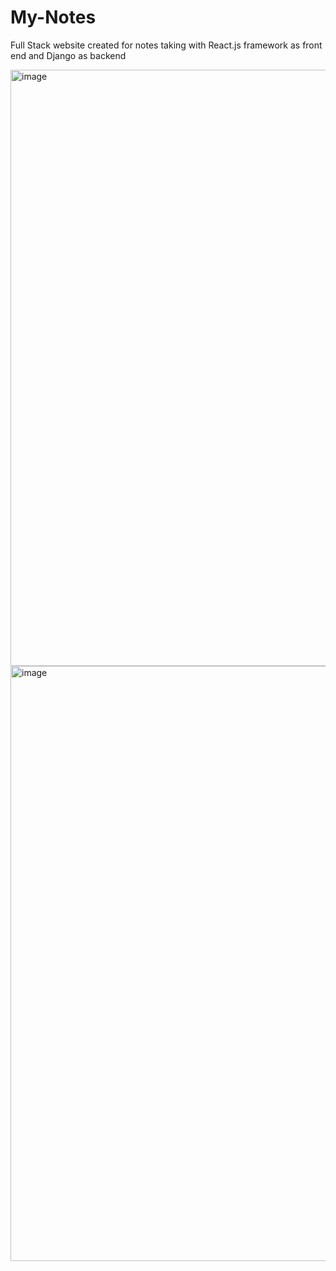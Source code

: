 # My-Notes
Full Stack website created for notes taking with React.js framework as front end and Django as backend

<img width="954" alt="image" src="https://github.com/DSam327/My-Notes/assets/113661235/78b2c0bd-4885-4096-ba37-34e5f259bb5d">

<img width="952" alt="image" src="https://github.com/DSam327/My-Notes/assets/113661235/af7a1f57-3e79-4240-b08d-7a17e1500e45">




